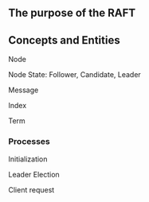 


## The purpose of the RAFT

## Concepts and Entities

Node

Node State: Follower, Candidate, Leader

Message

Index 

Term



### Processes

Initialization

Leader Election

Client request



